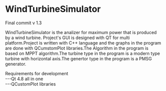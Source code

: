 # WindTurbineSimulator
Final commit v 1.3

WindTurbineSimulator is the analizer for maximum power that is produced by a wind turbine.
Project's GUI is designed with QT for multi platform.Project is written with C++ language and 
the graphs in the program are done with QCumstomPlot libraries.The Algorithm in the program is based on MPPT
algorithm.The turbine type in the program is a modern type turbine with horizontal axis.The genertor type in the program
is a PMSG generator.

Requirements for development                                                           
---Qt 4.8 all in one                                                                        
---QCustomPlot libraries

